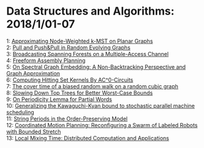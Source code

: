 # Data Structures and Algorithms: 2018/1/01-07  
1: [Approximating Node-Weighted k-MST on Planar Graphs](https://doi.org/10.48550/arXiv.1801.00313)  
2: [Pull and Push&Pull in Random Evolving Graphs](https://doi.org/10.48550/arXiv.1801.00316)  
3: [Broadcasting Spanning Forests on a Multiple-Access Channel](https://doi.org/10.48550/arXiv.1801.00365)  
4: [Freeform Assembly Planning](https://doi.org/10.48550/arXiv.1801.00527)  
5: [On Spectral Graph Embedding: A Non-Backtracking Perspective and Graph  Approximation](https://doi.org/10.48550/arXiv.1801.05855)  
6: [Computing Hitting Set Kernels By AC^0-Circuits](https://doi.org/10.48550/arXiv.1801.00716)  
7: [The cover time of a biased random walk on a random cubic graph](https://doi.org/10.48550/arXiv.1801.00760)  
8: [Slowing Down Top Trees for Better Worst-Case Bounds](https://doi.org/10.48550/arXiv.1801.01059)  
9: [On Periodicity Lemma for Partial Words](https://doi.org/10.48550/arXiv.1801.01096)  
10: [Generalizing the Kawaguchi-Kyan bound to stochastic parallel machine  scheduling](https://doi.org/10.48550/arXiv.1801.01105)  
11: [String Periods in the Order-Preserving Model](https://doi.org/10.48550/arXiv.1801.01404)  
12: [Coordinated Motion Planning: Reconfiguring a Swarm of Labeled Robots  with Bounded Stretch](https://doi.org/10.48550/arXiv.1801.01689)  
13: [Local Mixing Time: Distributed Computation and Applications](https://doi.org/10.48550/arXiv.1801.01903)  